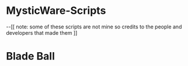 # MysticWare-Scripts

--[[ note:
some of these scripts are not mine so credits to the people and developers that made them
]]

# Blade Ball
